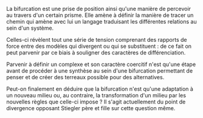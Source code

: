 La bifurcation est une prise de position ainsi qu'une manière de percevoir au travers d'un certain prisme. Elle amène à définir la manière de tracer un chemin qui amène avec lui un langage traduisant les différentes relations au sein d'un système.

Celles-ci révèlent tout une série de tension comprenant des rapports de force entre des modèles qui divergent ou qui se substituent : de ce fait on peut parvenir par ce biais à souligner des caractères de différenciation.

Parvenir à définir un complexe et son caractère coercitif n'est qu'une étape avant de procéder à une synthèse au sein d'une bifurcation permettant de penser et de créer des terreaux possible pour des alternatives.

Peut-on finalement en déduire que la bifurcation n'est qu'une adaptation à un nouveau milieu ou, au contraire, la transformation d'un milieu par les nouvelles règles que celle-ci impose ? Il s'agit actuellement du point de divergence opposant Stiegler père et fille sur cette question même.
